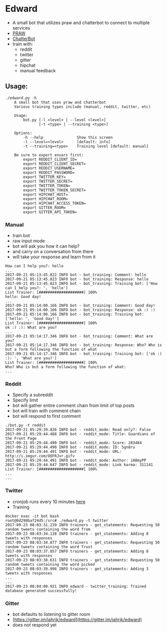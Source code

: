 # Edward
* A small bot that utilizes praw and chatterbot to connect to multiple services
* [PRAW](https://praw.readthedocs.io/en/latest/)
* [ChatterBot](https://github.com/gunthercox/ChatterBot)
* train with:
  * reddit
  * twitter
  * gitter
  * hipchat
  * manual feedback

## Usage: 
```
./edward.py -h
    A small bot that uses praw and chatterbot
    Various training types include (manual, reddit, twitter, etc)

    Usage:
        bot.py [-l <level> | --level <level>]
               [-t <type> | --training <type>]

    Options:
        -h --help               Show this screen
        -l --level=<level>      [default: info]
        -t --training=<type>    Training level [default: manual]

    Be sure to export envars first:
        export REDDIT_CLIENT_ID=
        export REDDIT_CLIENT_SECRET=
        export REDDIT_USERNAME=
        export REDDIT_PASSWORD=
        export TWITTER_KEY=
        export TWITTER_SECRET=
        export TWITTER_TOKEN=
        export TWITTER_TOKEN_SECRET=
        export HIPCHAT_HOST=
        export HIPCHAT_ROOM=
        export HIPCHAT_ACCESS_TOKEN=
        export GITTER_ROOM=
        export GITTER_API_TOKEN=

```

### Manual
* train bot
* raw input mode
* bot will ask you how it can help?
* and carry on a conversation from there
* will take your response and learn from it
```
How can I help you?: hello
...
2017-09-21 05:13:45.822 INFO bot - bot_training: Comment: hello
2017-09-21 05:13:45.823 INFO bot - bot_training: Response: hello
2017-09-21 05:13:45.823 INFO bot - bot_training: Training bot: ['How can I help you?: ', 'hello']
List Trainer: [####################] 100%
hello: Good day!
...
2017-09-21 05:14:00.166 INFO bot - bot_training: Comment: Good day!
2017-09-21 05:14:00.166 INFO bot - bot_training: Response: ok :) :)
2017-09-21 05:14:00.166 INFO bot - bot_training: Training bot: ['hello: ', 'Good day!']
List Trainer: [####################] 100%
ok :) :): What are you?
...
2017-09-21 05:14:17.346 INFO bot - bot_training: Comment: What are you?
2017-09-21 05:14:17.346 INFO bot - bot_training: Response: Who? Who is but a form following the function of what
2017-09-21 05:14:17.346 INFO bot - bot_training: Training bot: ['ok :) :): ', 'What are you?']
List Trainer: [####################] 100%
Who? Who is but a form following the function of what:
...
```

### Reddit
* Specify a subreddit
* Specify limit
* bot will gather entire comment chain from limit of top posts
* bot will train with comment chain
* bot will respond to first comment
```
./bot.py -t reddit
2017-09-21 05:29:39.826 INFO bot - reddit_mode: Read only?: False
2017-09-21 05:29:44.488 INFO bot - reddit_mode: Title: Guardians of the Front Page
2017-09-21 05:29:44.490 INFO bot - reddit_mode: Score: 283484
2017-09-21 05:29:44.490 INFO bot - reddit_mode: ID: 5gn8ru
2017-09-21 05:29:44.491 INFO bot - reddit_mode: URL: http://i.imgur.com/OOFRJvr.gifv
2017-09-21 05:29:44.491 INFO bot - reddit_mode: Author: iH8myPP
2017-09-21 05:29:44.647 INFO bot - reddit_mode: Link karma: 311141
List Trainer: [####################] 100%
...
...
```

### Twitter

* cronjob runs every 10 minutes [here](https://github.com/jahrik/edward/blob/a011045b11c75d431c42511f0ec91c6799f745ec/crontab#L2)
* Training
```
docker exec -it bot bash
root@8d298baf24d5:/src# ./edward.py -t twitter
2017-09-23 08:03:31.239 INFO trainers - get_statements: Requesting 50 random tweets containing the word from
2017-09-23 08:03:34.138 INFO trainers - get_statements: Adding 8 tweets with responses
2017-09-23 08:03:34.877 INFO trainers - get_statements: Requesting 50 random tweets containing the word Trust
2017-09-23 08:03:37.857 INFO trainers - get_statements: Adding 8 tweets with responses
2017-09-23 08:03:38.631 INFO trainers - get_statements: Requesting 50 random tweets containing the word picked
2017-09-23 08:03:39.998 INFO trainers - get_statements: Adding 3 tweets with responses
...
...
2017-09-23 08:04:00.921 INFO edward - twitter_training: Trained database generated successfully!
```

### Gitter

* bot defaults to listening to gitter room
* [https://gitter.im/jahrik/edward](https://gitter.im/jahrik/edward)
* does not respond yet
